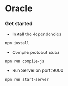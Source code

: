 # Oracle

### Get started

* Install the dependencies

```sh
npm install
```

* Compile protobuf stubs

```sh
npm run compile-js
```

* Run Server on port :9000

```sh
npm run start-server
```


